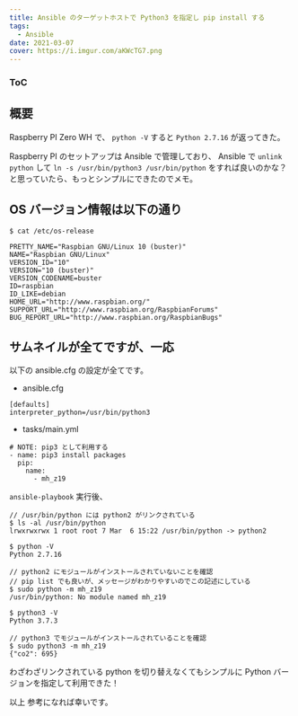 ```yaml
---
title: Ansible のターゲットホストで Python3 を指定し pip install する
tags:
  - Ansible
date: 2021-03-07
cover: https://i.imgur.com/aKWcTG7.png
---
```


<div class="toc">
<div class="toc-content">
<h3 class="menu-label">ToC</h3>
<!-- toc -->
</div>
</div>

<!-- more -->

## 概要

Raspberry PI Zero WH で、 `python -V` すると `Python 2.7.16` が返ってきた。

Raspberry PI のセットアップは Ansible で管理しており、
Ansible で `unlink python` して `ln -s /usr/bin/python3 /usr/bin/python` をすれば良いのかな？
と思っていたら、もっとシンプルにできたのでメモ。

## OS バージョン情報は以下の通り

```
$ cat /etc/os-release

PRETTY_NAME="Raspbian GNU/Linux 10 (buster)"
NAME="Raspbian GNU/Linux"
VERSION_ID="10"
VERSION="10 (buster)"
VERSION_CODENAME=buster
ID=raspbian
ID_LIKE=debian
HOME_URL="http://www.raspbian.org/"
SUPPORT_URL="http://www.raspbian.org/RaspbianForums"
BUG_REPORT_URL="http://www.raspbian.org/RaspbianBugs"
```

## サムネイルが全てですが、一応

以下の ansible.cfg の設定が全てです。

- ansible.cfg

```
[defaults]
interpreter_python=/usr/bin/python3
```

- tasks/main.yml

```
# NOTE: pip3 として利用する
- name: pip3 install packages
  pip:
    name:
      - mh_z19
```

`ansible-playbook` 実行後、

```
// /usr/bin/python には python2 がリンクされている
$ ls -al /usr/bin/python
lrwxrwxrwx 1 root root 7 Mar  6 15:22 /usr/bin/python -> python2

$ python -V
Python 2.7.16

// python2 にモジュールがインストールされていないことを確認
// pip list でも良いが、メッセージがわかりやすいのでこの記述にしている
$ sudo python -m mh_z19
/usr/bin/python: No module named mh_z19

$ python3 -V
Python 3.7.3

// python3 でモジュールがインストールされていることを確認
$ sudo python3 -m mh_z19
{"co2": 695}
```

わざわざリンクされている python を切り替えなくてもシンプルに Python バージョンを指定して利用できた！

以上
参考になれば幸いです。
